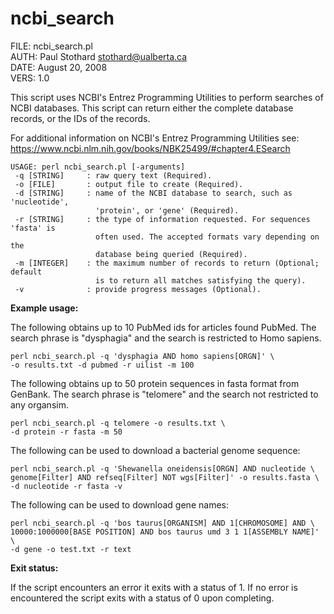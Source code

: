 # ncbi_search
FILE: ncbi_search.pl  
AUTH: Paul Stothard <stothard@ualberta.ca>  
DATE: August 20, 2008  
VERS: 1.0

This script uses NCBI's Entrez Programming Utilities to perform searches of NCBI databases. This script can return either the complete database records, or the IDs of the records.  

For additional information on NCBI's Entrez Programming Utilities see: <https://www.ncbi.nlm.nih.gov/books/NBK25499/#chapter4.ESearch>  

    USAGE: perl ncbi_search.pl [-arguments]  
     -q [STRING]     : raw query text (Required).  
     -o [FILE]       : output file to create (Required).  
     -d [STRING]     : name of the NCBI database to search, such as 'nucleotide',   
                       'protein', or 'gene' (Required).  
     -r [STRING]     : the type of information requested. For sequences 'fasta' is  
                       often used. The accepted formats vary depending on the  
                       database being queried (Required).  
     -m [INTEGER]    : the maximum number of records to return (Optional; default  
                       is to return all matches satisfying the query).  
     -v              : provide progress messages (Optional).  

**Example usage:**  

The following obtains up to 10 PubMed ids for articles found PubMed. The search phrase is "dysphagia" and the search is restricted to Homo sapiens.  

    perl ncbi_search.pl -q 'dysphagia AND homo sapiens[ORGN]' \
    -o results.txt -d pubmed -r uilist -m 100

The following obtains up to 50 protein sequences in fasta format from GenBank. The search phrase is "telomere" and the search not restricted to any organsim.

    perl ncbi_search.pl -q telomere -o results.txt \
    -d protein -r fasta -m 50

The following can be used to download a bacterial genome sequence:

    perl ncbi_search.pl -q 'Shewanella oneidensis[ORGN] AND nucleotide \
    genome[Filter] AND refseq[Filter] NOT wgs[Filter]' -o results.fasta \
    -d nucleotide -r fasta -v

The following can be used to download gene names:

    perl ncbi_search.pl -q 'bos taurus[ORGANISM] AND 1[CHROMOSOME] AND \
    10000:1000000[BASE POSITION] AND bos taurus umd 3 1 1[ASSEMBLY NAME]' \
    -d gene -o test.txt -r text

**Exit status:**

If the script encounters an error it exits with a status of 1. If no error is encountered the script exits with a status of 0 upon completing.
